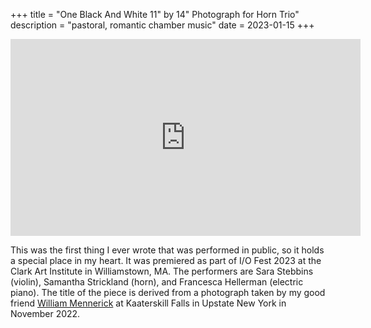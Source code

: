 +++
title = "One Black And White 11\" by 14\" Photograph for Horn Trio"
description = "pastoral, romantic chamber music"
date = 2023-01-15
+++

<iframe width="560" height="315" src="https://www.youtube.com/embed/WCgs94MC71w?si=xDCauyWUDDygGch8" title="YouTube video player" frameborder="0" allow="accelerometer; autoplay; clipboard-write; encrypted-media; gyroscope; picture-in-picture; web-share" allowfullscreen></iframe>

This was the first thing I ever wrote that was performed in public, so it holds a special place in my heart. It was premiered as part of I/O Fest 2023 at the Clark Art Institute in Williamstown, MA. The performers are Sara Stebbins (violin), Samantha Strickland (horn), and Francesca Hellerman (electric piano). The title of the piece is derived from a photograph taken by my good friend [William Mennerick](https://mennerick.myportfolio.com/) at Kaaterskill Falls in Upstate New York in November 2022.